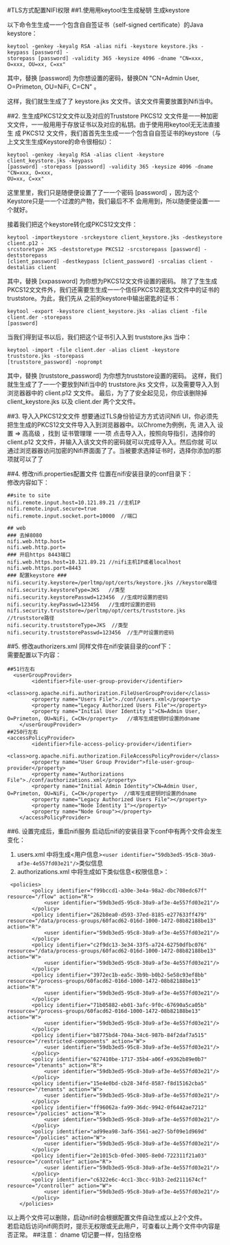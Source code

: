 #TLS方式配置NIFI权限
##1.使⽤用keytool⽣生成秘钥
生成keystore 

以下命令⽣生成⼀一个包含⾃自签证书（self-signed certificate）的Java keystore： 
```shell script
keytool -genkey -keyalg RSA -alias nifi -keystore keystore.jks -keypass [password] -
storepass [password] -validity 365 -keysize 4096 -dname "CN=xxx, O=xxx, OU=xx, C=xx"
```
其中，替换 [password] 为你想设置的密码，替换DN "CN=Admin User, O=Primeton, OU=NiFi,
C=CN" 。 

这样，我们就⽣生成了了 keystore.jks ⽂文件。该⽂文件需要放置到Nifi当中。 

##2. ⽣生成PKCS12⽂文件以及对应的Truststore
PKCS12 ⽂文件是⼀一种加密⽂文件，⼀一般⽤用于存放证书以及对应的私钥。由于使⽤用keytool⽆无法直接⽣ 
成 PKCS12 ⽂文件，我们⾸首先⽣生成⼀一个包含⾃自签证书的keystore（与上⽂文⽣生成Keystore的命令很相似）： 
```shell script
keytool -genkey -keyalg RSA -alias client -keystore client_keystore.jks -keypass
[password] -storepass [password] -validity 365 -keysize 4096 -dname "CN=xxx, O=xxx,
OU=xx, C=xx"
```
这⾥里里，我们只是随便便设置了了⼀一个密码 [password] ，因为这个Keystore只是⼀一个过渡的产物，我们最后不不
会⽤用到，所以随便便设置⼀一个就好。 

接着我们把这个keystore转化成PKCS12⽂文件：
```shell script
keytool -importkeystore -srckeystore client_keystore.jks -destkeystore client.p12 -
srcstoretype JKS -deststoretype PKCS12 -srcstorepass [password] -deststorepass
[client_password] -destkeypass [client_password] -srcalias client -destalias client
```

其中，替换 [xxpassword] 为你想为PKCS12⽂文件设置的密码。 
除了了⽣生成PKCS12⽂文件外，我们还需要⽣生成⼀一个信任PKCS12密匙⽂文件中的证书的truststore。为此，我们先从
之前的keystore中输出密匙的证书： 
```shell script
keytool -export -keystore client_keystore.jks -alias client -file client.der -storepass
[password]
```
当我们得到证书以后，我们把这个证书引⼊入到 truststore.jks 当中： 
```shell script
keytool -import -file client.der -alias client -keystore truststore.jks -storepass
[truststore_password] -noprompt
```

其中，替换 [truststore_password] 为你想为truststore设置的密码。 
这样，我们就⽣生成了了⼀一个要放到Nifi当中的 truststore.jks ⽂文件，以及需要导⼊入到浏览器器中的
client.p12 ⽂文件。 
最后，为了了安全起⻅见，你应该删除掉 client_keystore.jks 以及 client.der 两个⽂文件。 

##3. 导⼊入PKCS12⽂文件
想要通过TLS身份验证⽅方式访问Nifi UI，你必须先把⽣生成的PKCS12⽂文件导⼊入到浏览器器中。以Chrome为例例，先
进⼊入 设置 =>  ⾼高级 ，找到  证书管理理 ⼀一项 
点击导⼊入，按照向导指引，选择你的 client.p12 ⽂文件，并输⼊入该⽂文件的密码就可以完成导⼊入。然后你就
可以通过浏览器器访问加密的Nifi界⾯面了了。当被要求选择证书时，选择你添加的那项就可以了了 

##4. 修改nifi.properties配置文件 
位置在nifi安装目录的conf目录下：  
修改内容如下：  
```shell script
##site to site
nifi.remote.input.host=10.121.89.21 //主机IP
nifi.remote.input.secure=true
nifi.remote.input.socket.port=10000  //端口

## web
### 去掉8080
nifi.web.http.host=
nifi.web.http.port=
### 开启https 8443端口
nifi.web.https.host=10.121.89.21 //nifi主机IP或者localhost
nifi.web.https.port=8443
### 配置keystore ###
nifi.security.keystore=/perltmp/opt/certs/keystore.jks //keystore路径
nifi.security.keystoreType=JKS   //类型
nifi.security.keystorePasswd=123456  //生成时设置的密码
nifi.security.keyPasswd=123456   //生成时设置的密码
nifi.security.truststore=/perltmp/opt/certs/truststore.jks //truststore路径
nifi.security.truststoreType=JKS  //类型
nifi.security.truststorePasswd=123456  //生产时设置的密码
```

##5. 修改authorizers.xml
同样文件在nifi安装目录的conf下：  
需要配置以下内容：  
```shell script
##51行左右
  <userGroupProvider>
        <identifier>file-user-group-provider</identifier>
        <class>org.apache.nifi.authorization.FileUserGroupProvider</class>
        <property name="Users File">./conf/users.xml</property>
        <property name="Legacy Authorized Users File"></property>
        <property name="Initial User Identity 1">CN=Admin User, O=Primeton, OU=NiFi, C=CN</property>   //填写生成密钥时设置的dname
    </userGroupProvider>
##250行左右
<accessPolicyProvider>
        <identifier>file-access-policy-provider</identifier>
        <class>org.apache.nifi.authorization.FileAccessPolicyProvider</class>
        <property name="User Group Provider">file-user-group-provider</property>
        <property name="Authorizations File">./conf/authorizations.xml</property>
        <property name="Initial Admin Identity">CN=Admin User, O=Primeton, OU=NiFi, C=CN</property>  //填写生成密钥时设置的dname
        <property name="Legacy Authorized Users File"></property>
        <property name="Node Identity 1"></property>
        <property name="Node Group"></property>
    </accessPolicyProvider>
```
##6. 设置完成后，重启nifi服务
启动后nifi的安装目录下conf中有两个文件会发生变化：
1. users.xml 中将生成<用户信息>`<user identifier="59db3ed5-95c8-30a9-af3e-4e557fd03e21"/>`类似信息
2. authorizations.xml 中将生成如下类似信息<权限信息>：  
```shell script
 <policies>
        <policy identifier="f99bccd1-a30e-3e4a-98a2-dbc708edc67f" resource="/flow" action="R">
            <user identifier="59db3ed5-95c8-30a9-af3e-4e557fd03e21"/>
        </policy>
        <policy identifier="262b8ea0-d593-37ed-8185-e277633ff479" resource="/data/process-groups/60facd62-016d-1000-1472-08b82188be13" action="R">
            <user identifier="59db3ed5-95c8-30a9-af3e-4e557fd03e21"/>
        </policy>
        <policy identifier="c2f9dc13-3e34-33f5-a724-62750dfbc076" resource="/data/process-groups/60facd62-016d-1000-1472-08b82188be13" action="W">
            <user identifier="59db3ed5-95c8-30a9-af3e-4e557fd03e21"/>
        </policy>
        <policy identifier="3972ec1b-ea5c-3b9b-b0b2-5e58c93ef8bb" resource="/process-groups/60facd62-016d-1000-1472-08b82188be13" action="R">
            <user identifier="59db3ed5-95c8-30a9-af3e-4e557fd03e21"/>
        </policy>
        <policy identifier="71b05882-eb01-3afc-9f0c-67690a5ca05b" resource="/process-groups/60facd62-016d-1000-1472-08b82188be13" action="W">
            <user identifier="59db3ed5-95c8-30a9-af3e-4e557fd03e21"/>
        </policy>
        <policy identifier="b8775bd4-704a-34c6-987b-84f2daf7a515" resource="/restricted-components" action="W">
            <user identifier="59db3ed5-95c8-30a9-af3e-4e557fd03e21"/>
        </policy>
        <policy identifier="627410be-1717-35b4-a06f-e9362b89e0b7" resource="/tenants" action="R">
            <user identifier="59db3ed5-95c8-30a9-af3e-4e557fd03e21"/>
        </policy>
        <policy identifier="15e4e0bd-cb28-34fd-8587-f8d15162cba5" resource="/tenants" action="W">
            <user identifier="59db3ed5-95c8-30a9-af3e-4e557fd03e21"/>
        </policy>
        <policy identifier="ff96062a-fa99-36dc-9942-0f6442ae7212" resource="/policies" action="R">
            <user identifier="59db3ed5-95c8-30a9-af3e-4e557fd03e21"/>
        </policy>
        <policy identifier="ad99ea98-3af6-3561-ae27-5bf09e1d969d" resource="/policies" action="W">
            <user identifier="59db3ed5-95c8-30a9-af3e-4e557fd03e21"/>
        </policy>
        <policy identifier="2e1015cb-0fed-3005-8e0d-722311f21a03" resource="/controller" action="R">
            <user identifier="59db3ed5-95c8-30a9-af3e-4e557fd03e21"/>
        </policy>
        <policy identifier="c6322e6c-4cc1-3bcc-91b3-2ed2111674cf" resource="/controller" action="W">
            <user identifier="59db3ed5-95c8-30a9-af3e-4e557fd03e21"/>
        </policy>
    </policies>
```
以上两个文件可以删除，启动nifi时会根据配置文件自动生成以上2个文件。  
若启动后访问nifi网页时，提示无权限或无此用户，可查看以上两个文件中内容是否正常。
##注意： dname 切记要一样，包括空格